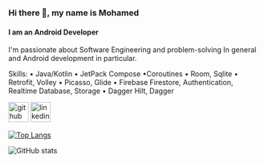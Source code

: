 ### Hi there 👋, my name is Mohamed
#### I am an Android Developer
I'm passionate about Software Engineering and problem-solving In general and Android development in particular.

Skills: • Java/Kotlin • JetPack Compose •Coroutines • Room, Sqlite • Retrofit, Volley • Picasso, Glide • Firebase Firestore, Authentication, Realtime Database, Storage • Dagger Hilt, Dagger



[<img src='https://cdn.jsdelivr.net/npm/simple-icons@3.0.1/icons/github.svg' alt='github' height='40'>](https://github.com/MuhammadSameh)  [<img src='https://cdn.jsdelivr.net/npm/simple-icons@3.0.1/icons/linkedin.svg' alt='linkedin' height='40'>](https://www.linkedin.com/in/https://www.linkedin.com/in/mohamed-sameh-b12a49202//)  

[![Top Langs](https://github-readme-stats.vercel.app/api/top-langs/?username=MuhammadSameh)](https://github.com/anuraghazra/github-readme-stats)

![GitHub stats](https://github-readme-stats.vercel.app/api?username=MuhammadSameh&show_icons=true)  


